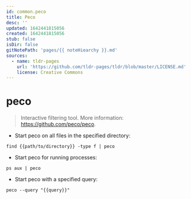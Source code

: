 ```yaml
---
id: common.peco
title: Peco
desc: ''
updated: 1642441815056
created: 1642441815056
stub: false
isDir: false
gitNotePath: 'pages/{{ noteHiearchy }}.md'
sources:
  - name: tldr-pages
    url: 'https://github.com/tldr-pages/tldr/blob/master/LICENSE.md'
    license: Creative Commons
---
```

# peco

> Interactive filtering tool.
> More information: <https://github.com/peco/peco>.

- Start peco on all files in the specified directory:

`find {{path/to/directory}} -type f | peco`

- Start peco for running processes:

`ps aux | peco`

- Start peco with a specified query:

`peco --query "{{query}}"`

